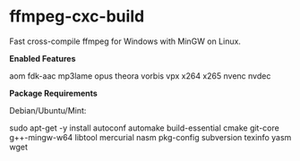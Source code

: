 # ffmpeg-cxc-build
Fast cross-compile ffmpeg for Windows with MinGW on Linux.

**Enabled Features**

  aom fdk-aac mp3lame opus theora vorbis vpx x264 x265 nvenc nvdec

**Package Requirements**

Debian/Ubuntu/Mint:

  sudo apt-get -y install autoconf automake build-essential cmake git-core g++-mingw-w64 libtool mercurial nasm pkg-config subversion texinfo yasm wget
